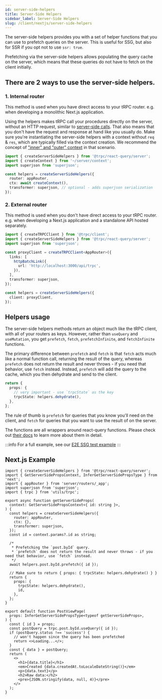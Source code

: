 ```yaml
---
id: server-side-helpers
title: Server-Side Helpers
sidebar_label: Server-Side Helpers
slug: /client/nextjs/server-side-helpers
---
```


The server-side helpers provides you with a set of helper functions that you can use to prefetch queries on the server. This is useful for SSG, but also for SSR if you opt not to use `ssr: true`.

Prefetching via the server-side helpers allows populating the query cache on the server, which means that these queries do not have to fetch on the client initially.

## There are 2 ways to use the server-side helpers.

### 1. Internal router

This method is used when you have direct access to your tRPC router. e.g. when developing a monolithic Next.js application.

Using the helpers makes tRPC call your procedures directly on the server, without an HTTP request, similar to [server-side calls](/docs/server/server-side-calls).
That also means that you don't have the request and response at hand like you usually do. Make sure you're instantiating the server-side helpers with a context without `req` & `res`, which are typically filled via the context creation. We recommend the concept of ["inner" and "outer" context](/docs/server/context) in that scenario.

```ts
import { createServerSideHelpers } from '@trpc/react-query/server';
import { createContext } from '~/server/context';
import superjson from 'superjson';

const helpers = createServerSideHelpers({
  router: appRouter,
  ctx: await createContext(),
  transformer: superjson, // optional - adds superjson serialization
});
```

### 2. External router

This method is used when you don't have direct access to your tRPC router. e.g. when developing a Next.js application and a standalone API hosted separately.

```ts
import { createTRPCClient } from '@trpc/client';
import { createServerSideHelpers } from '@trpc/react-query/server';
import superjson from 'superjson';

const proxyClient = createTRPCClient<AppRouter>({
  links: [
    httpBatchLink({
      url: 'http://localhost:3000/api/trpc',
    }),
  ],
  transformer: superjson,
});

const helpers = createServerSideHelpers({
  client: proxyClient,
});
```

## Helpers usage

The server-side helpers methods return an object much like the tRPC client, with all of your routers as keys. However, rather than `useQuery` and `useMutation`, you get `prefetch`, `fetch`, `prefetchInfinite`, and `fetchInfinite` functions.

The primary difference between `prefetch` and `fetch` is that `fetch` acts much like a normal function call, returning the result of the query, whereas `prefetch` does not return the result and never throws - if you need that behavior, use `fetch` instead. Instead, `prefetch` will add the query to the cache, which you then dehydrate and send to the client.

```ts
return {
  props: {
    // very important - use `trpcState` as the key
    trpcState: helpers.dehydrate(),
  },
};
```

The rule of thumb is `prefetch` for queries that you know you'll need on the client, and `fetch` for queries that you want to use the result of on the server.

The functions are all wrappers around react-query functions. Please check out [their docs](https://tanstack.com/query/v5/docs/react/overview) to learn more about them in detail.

:::info
For a full example, see our [E2E SSG test example](https://github.com/trpc/trpc/tree/main/examples/.test/ssg)
:::

## Next.js Example

```tsx title='pages/posts/[id].tsx'
import { createServerSideHelpers } from '@trpc/react-query/server';
import { GetServerSidePropsContext, InferGetServerSidePropsType } from 'next';
import { appRouter } from 'server/routers/_app';
import superjson from 'superjson';
import { trpc } from 'utils/trpc';

export async function getServerSideProps(
  context: GetServerSidePropsContext<{ id: string }>,
) {
  const helpers = createServerSideHelpers({
    router: appRouter,
    ctx: {},
    transformer: superjson,
  });
  const id = context.params?.id as string;

  /*
   * Prefetching the `post.byId` query.
   * `prefetch` does not return the result and never throws - if you need that behavior, use `fetch` instead.
   */
  await helpers.post.byId.prefetch({ id });

  // Make sure to return { props: { trpcState: helpers.dehydrate() } }
  return {
    props: {
      trpcState: helpers.dehydrate(),
      id,
    },
  };
}

export default function PostViewPage(
  props: InferGetServerSidePropsType<typeof getServerSideProps>,
) {
  const { id } = props;
  const postQuery = trpc.post.byId.useQuery({ id });
  if (postQuery.status !== 'success') {
    // won't happen since the query has been prefetched
    return <>Loading...</>;
  }
  const { data } = postQuery;
  return (
    <>
      <h1>{data.title}</h1>
      <em>Created {data.createdAt.toLocaleDateString()}</em>
      <p>{data.text}</p>
      <h2>Raw data:</h2>
      <pre>{JSON.stringify(data, null, 4)}</pre>
    </>
  );
}
```
